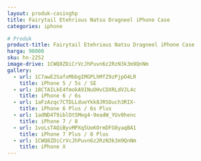```yaml
---
layout: produk-casinghp
title: Fairytail Etehrious Natsu Dragneel iPhone Case
categories: iphone

# Produk
product-title: Fairytail Etehrious Natsu Dragneel iPhone Case
harga: 90000
sku: hn-2252
image-drive: 1CWQ8ZDiCrVcJhPuvn6z2RzN3k3m9QnNm
gallery:
  - url: 1C7awE2SafxMbbgIMGPLhMfZ9zPjpO4LR
    title: iPhone 5 / 5s / SE
  - url: 18CTAILkE4fmokA9INuOHvCDXRLdVJL4c
    title: iPhone 6 / 6s
  - url: 1aFzAzqc7CTDLLdueYkk8JRSOuch3RIX-
    title: iPhone 6 Plus / 6s Plus
  - url: 1adND4T9iblOtSMeg4-9eadW_YUv0henc
    title: iPhone 7 / 8
  - url: 1voLsTAQiByvMPXq5UoKOrmDFG0yaqBA1
    title: iPhone 7 Plus / 8 Plus
  - url: 1CWQ8ZDiCrVcJhPuvn6z2RzN3k3m9QnNm
    title: iPhone X
---
```


